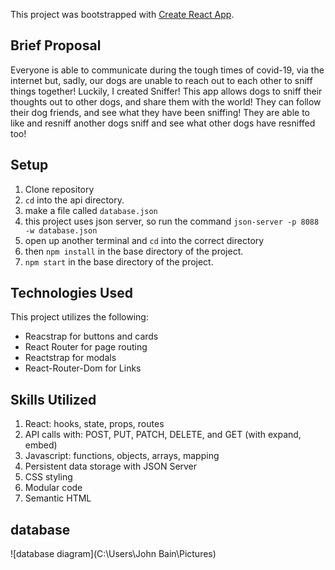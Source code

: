 This project was bootstrapped with [Create React App](https://github.com/facebook/create-react-app).

## Brief Proposal

Everyone is able to communicate during the tough times of covid-19, 
via the internet but, sadly, our dogs are unable to reach out
to each other to sniff things together! Luckily, I created Sniffer!
This app allows dogs to sniff their thoughts out to other dogs, and
share them with the world! They can follow their dog friends, and 
see what they have been sniffing! They are able to like and resniff 
another dogs sniff and see what other dogs have resniffed too!

## Setup

1. Clone repository
1. `cd` into the api directory.
1. make a file called `database.json`
1. this project uses json server, so run the command `json-server -p 8088 -w database.json `
1. open up another terminal and `cd` into the correct directory
1. then `npm install` in the base directory of the project. 
1. `npm start` in the base directory of the project.

## Technologies Used

This project utilizes the following:
* Reacstrap for buttons and cards
* React Router for page routing
* Reactstrap for modals
* React-Router-Dom for Links

## Skills Utilized

1. React: hooks, state, props, routes
1. API calls with: POST, PUT, PATCH, DELETE, and GET (with expand, embed)
1. Javascript: functions, objects, arrays, mapping
1. Persistent data storage with JSON Server
1. CSS styling
1. Modular code
1. Semantic HTML


## database

![database diagram](C:\Users\John Bain\Pictures)